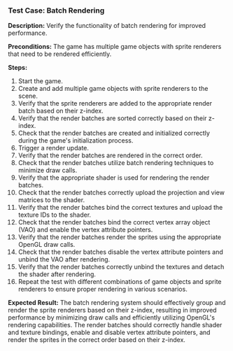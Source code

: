 ### Test Case: Batch Rendering

**Description:** Verify the functionality of batch rendering for improved performance.

**Preconditions:** The game has multiple game objects with sprite renderers that need to be rendered efficiently.

**Steps:**
1. Start the game.
2. Create and add multiple game objects with sprite renderers to the scene.
3. Verify that the sprite renderers are added to the appropriate render batch based on their z-index.
4. Verify that the render batches are sorted correctly based on their z-index.
5. Check that the render batches are created and initialized correctly during the game's initialization process.
6. Trigger a render update.
7. Verify that the render batches are rendered in the correct order.
8. Check that the render batches utilize batch rendering techniques to minimize draw calls.
9. Verify that the appropriate shader is used for rendering the render batches.
10. Check that the render batches correctly upload the projection and view matrices to the shader.
11. Verify that the render batches bind the correct textures and upload the texture IDs to the shader.
12. Check that the render batches bind the correct vertex array object (VAO) and enable the vertex attribute pointers.
13. Verify that the render batches render the sprites using the appropriate OpenGL draw calls.
14. Check that the render batches disable the vertex attribute pointers and unbind the VAO after rendering.
15. Verify that the render batches correctly unbind the textures and detach the shader after rendering.
16. Repeat the test with different combinations of game objects and sprite renderers to ensure proper rendering in various scenarios.

**Expected Result:**
The batch rendering system should effectively group and render the sprite renderers based on their z-index, resulting in improved performance by minimizing draw calls and efficiently utilizing OpenGL's rendering capabilities. The render batches should correctly handle shader and texture bindings, enable and disable vertex attribute pointers, and render the sprites in the correct order based on their z-index.